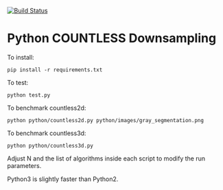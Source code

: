 [![Build Status](https://travis-ci.org/william-silversmith/countless.svg?branch=master)](https://travis-ci.org/william-silversmith/countless)

Python COUNTLESS Downsampling
=============================

To install:  

`pip install -r requirements.txt`  

To test:

`python test.py`  

To benchmark countless2d:

`python python/countless2d.py python/images/gray_segmentation.png`

To benchmark countless3d:

`python python/countless3d.py`

Adjust N and the list of algorithms inside each script to modify the run parameters.


Python3 is slightly faster than Python2.